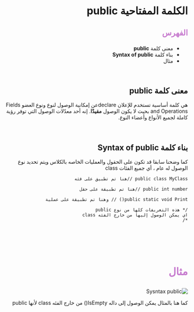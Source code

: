 <div dir=rtl>

#  الكلمة المفتاحية **public**  

##  <p style="color: #c67ace">الفهرس </p>

  *  معنى كلمة  **public** 
  * بناء كلمة **Syntax of public** 
  * مثال  

 
 &nbsp;


  ##  معنى كلمة  **public** 
هي كلمة أساسية تستخدم للإعلان    declareعن إمكانية الوصول لنوع ونوع العضو Fields and Operations بحيث لا يكون الوصول **مقيدًا**. إنه أحد معدّلات الوصول التي توفر رؤية كاملة لجميع الأنواع وأعضاء النوع.





 &nbsp;

## بناء كلمة **Syntax of public**


كما وضحنا سابقا قد تكون على الحقول والعمليات الخاصه بالكلاس ويتم تحديد نوع الوصول له عام ، أي جميع الفئات class 

```
public class MyClass //هنا تم تطبيق على فئه 

public int number //هنا تم تطبيقة على حقل 

public static void Print() // وهنا تم تطبيقة على عملية 

/* هذه التعريفات كلها من نوع public 
اي يمكن الوصول إليها من خارج الفئه class
*/


```

  &nbsp;







 &nbsp;

# <p style="color: #c67ace">مثال </p>  
 


![Sysntax public]( https://dotnettutorials.net/wp-content/uploads/2020/05/word-image-48.png)


كما هنا بالمثال يمكن الوصول إلى داله IsEmpty()    من خارج الفئه class     لأنها public






&nbsp;

 </div>